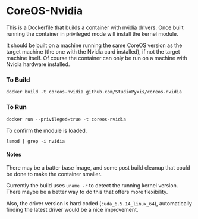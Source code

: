 # CoreOS-Nvidia
This is a Dockerfile that builds a container with nvidia drivers.  Once built running the container in privileged mode will install the kernel module.

It should be built on a machine running the same CoreOS version as the target machine (the one with the Nvidia card installed), if not the target machine itself.  Of course the container can only be run on a machine with Nvidia hardware installed.

### To Build

    docker build -t coreos-nvidia github.com/StudioPyxis/coreos-nvidia

### To Run

    docker run --privileged=true -t coreos-nvidia

To confirm the module is loaded.

    lsmod | grep -i nvidia

#### Notes

There may be a batter base image, and some post build cleanup that could be done to make the container smaller.

Currently the build uses `uname -r` to detect the running kernel version.  There maybe be a better way to do this that offers more flexibility.

Also, the driver version is hard coded (`cuda_6.5.14_linux_64`), automatically finding the latest driver would be a nice improvement.

